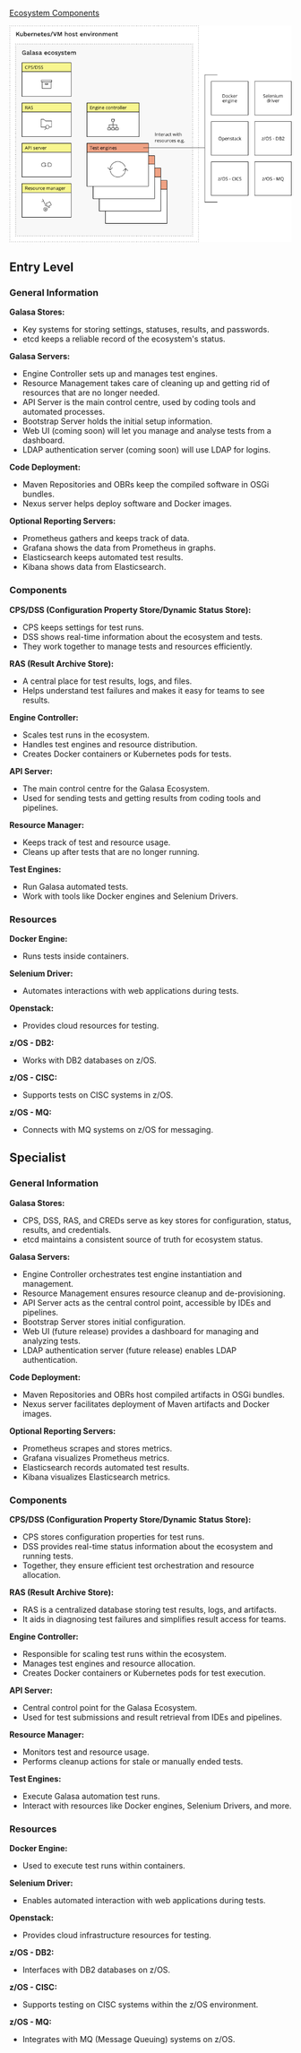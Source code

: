[Ecosystem Components](https://galasa.dev/docs/ecosystem/architecture)

![Ecosystem Components](ecosystem_components.png)


## Entry Level

### General Information

**Galasa Stores:**
- Key systems for storing settings, statuses, results, and passwords.
- etcd keeps a reliable record of the ecosystem's status.

**Galasa Servers:**
- Engine Controller sets up and manages test engines.
- Resource Management takes care of cleaning up and getting rid of resources that are no longer needed.
- API Server is the main control centre, used by coding tools and automated processes.
- Bootstrap Server holds the initial setup information.
- Web UI (coming soon) will let you manage and analyse tests from a dashboard.
- LDAP authentication server (coming soon) will use LDAP for logins.

**Code Deployment:**
- Maven Repositories and OBRs keep the compiled software in OSGi bundles.
- Nexus server helps deploy software and Docker images.

**Optional Reporting Servers:**
- Prometheus gathers and keeps track of data.
- Grafana shows the data from Prometheus in graphs.
- Elasticsearch keeps automated test results.
- Kibana shows data from Elasticsearch.

### Components

**CPS/DSS (Configuration Property Store/Dynamic Status Store):**
- CPS keeps settings for test runs.
- DSS shows real-time information about the ecosystem and tests.
- They work together to manage tests and resources efficiently.

**RAS (Result Archive Store):**
- A central place for test results, logs, and files.
- Helps understand test failures and makes it easy for teams to see results.

**Engine Controller:**
- Scales test runs in the ecosystem.
- Handles test engines and resource distribution.
- Creates Docker containers or Kubernetes pods for tests.

**API Server:**
- The main control centre for the Galasa Ecosystem.
- Used for sending tests and getting results from coding tools and pipelines.

**Resource Manager:**
- Keeps track of test and resource usage.
- Cleans up after tests that are no longer running.

**Test Engines:**
- Run Galasa automated tests.
- Work with tools like Docker engines and Selenium Drivers.

### Resources

**Docker Engine:** 
- Runs tests inside containers.
  
**Selenium Driver:**
- Automates interactions with web applications during tests.
  
**Openstack:**
- Provides cloud resources for testing.
  
**z/OS - DB2:** 
- Works with DB2 databases on z/OS.
  
**z/OS - CISC:**
- Supports tests on CISC systems in z/OS.
  
**z/OS - MQ:**
- Connects with MQ systems on z/OS for messaging.

## Specialist

### General Information

**Galasa Stores:**
- CPS, DSS, RAS, and CREDs serve as key stores for configuration, status, results, and credentials.
- etcd maintains a consistent source of truth for ecosystem status.

**Galasa Servers:**
- Engine Controller orchestrates test engine instantiation and management.
- Resource Management ensures resource cleanup and de-provisioning.
- API Server acts as the central control point, accessible by IDEs and pipelines.
- Bootstrap Server stores initial configuration.
- Web UI (future release) provides a dashboard for managing and analyzing tests.
- LDAP authentication server (future release) enables LDAP authentication.

**Code Deployment:**
- Maven Repositories and OBRs host compiled artifacts in OSGi bundles.
- Nexus server facilitates deployment of Maven artifacts and Docker images.

**Optional Reporting Servers:**
- Prometheus scrapes and stores metrics.
- Grafana visualizes Prometheus metrics.
- Elasticsearch records automated test results.
- Kibana visualizes Elasticsearch metrics.

### Components

**CPS/DSS (Configuration Property Store/Dynamic Status Store):**
- CPS stores configuration properties for test runs.
- DSS provides real-time status information about the ecosystem and running tests.
- Together, they ensure efficient test orchestration and resource allocation.

**RAS (Result Archive Store):**
- RAS is a centralized database storing test results, logs, and artifacts.
- It aids in diagnosing test failures and simplifies result access for teams.

**Engine Controller:**
- Responsible for scaling test runs within the ecosystem.
- Manages test engines and resource allocation.
- Creates Docker containers or Kubernetes pods for test execution.

**API Server:**
- Central control point for the Galasa Ecosystem.
- Used for test submissions and result retrieval from IDEs and pipelines.

**Resource Manager:**
- Monitors test and resource usage.
- Performs cleanup actions for stale or manually ended tests.

**Test Engines:**
- Execute Galasa automation test runs.
- Interact with resources like Docker engines, Selenium Drivers, and more.

### Resources

**Docker Engine:**
- Used to execute test runs within containers.
  
**Selenium Driver:**
- Enables automated interaction with web applications during tests.
  
**Openstack:**
- Provides cloud infrastructure resources for testing.
  
**z/OS - DB2:**
- Interfaces with DB2 databases on z/OS.
  
**z/OS - CISC:** 
- Supports testing on CISC systems within the z/OS environment.
  
**z/OS - MQ:** 
- Integrates with MQ (Message Queuing) systems on z/OS.

